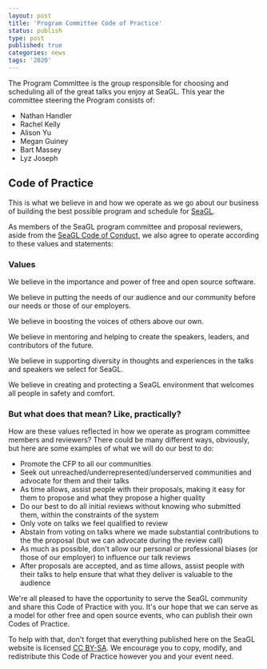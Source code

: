 ```yaml
---
layout: post
title: 'Program Committee Code of Practice'
status: publish
type: post
published: true
categories: news
tags: '2020'
---
```


The Program Committee is the group responsible for choosing and scheduling all of the great talks you enjoy at SeaGL. This year the committee steering the Program consists of:

* Nathan Handler
* Rachel Kelly
* Alison Yu
* Megan Guiney
* Bart Massey
* Lyz Joseph

## Code of Practice

This is what we believe in and how we operate as we go about our business of building the best possible program and schedule for [SeaGL](/).

As members of the SeaGL program committee and proposal reviewers, aside from the [SeaGL Code of Conduct](/code_of_conduct), we also agree to operate according to these values and statements:

### Values

We believe in the importance and power of free and open source software.

We believe in putting the needs of our audience and our community before our needs or those of our employers.

We believe in boosting the voices of others above our own.

We believe in mentoring and helping to create the speakers, leaders, and contributors of the future.

We believe in supporting diversity in thoughts and experiences in the talks and speakers we select for SeaGL.

We believe in creating and protecting a SeaGL environment that welcomes all people in safety and comfort.

### But what does that mean? Like, practically?

How are these values reflected in how we operate as program committee members and reviewers? There could be many different ways, obviously, but here are some examples of what we will do our best to do:

* Promote the CFP to all our communities
* Seek out unreached/underrepresented/underserved communities and advocate for them and their talks
* As time allows, assist people with their proposals, making it easy for them to propose and what they propose a higher quality
* Do our best to do all initial reviews without knowing who submitted them, within the constraints of the system
* Only vote on talks we feel qualified to review
* Abstain from voting on talks where we made substantial contributions to the the proposal (but we can advocate during the review call)
* As much as possible, don't allow our personal or professional biases (or those of our employer) to influence our talk reviews
* After proposals are accepted, and as time allows, assist people with their talks to help ensure that what they deliver is valuable to the audience

We're all pleased to have the opportunity to serve the SeaGL community and share this Code of Practice with you. It's our hope that we can serve as a model for other free and open source events, who can publish their own Codes of Practice.

To help with that, don't forget that everything published here on the SeaGL website is licensed [CC BY-SA](https://creativecommons.org/licenses/by-sa/4.0/). We encourage you to copy, modify, and redistribute this Code of Practice however you and your event need.
